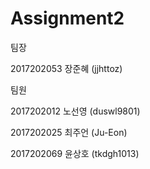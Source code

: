 # Assignment2  

팀장  
  
2017202053 장준혜 (jjhttoz)  

팀원  
  
2017202012 노선영 (duswl9801)  
  
2017202025 최주언 (Ju-Eon)  
  
2017202069 윤상호 (tkdgh1013)
